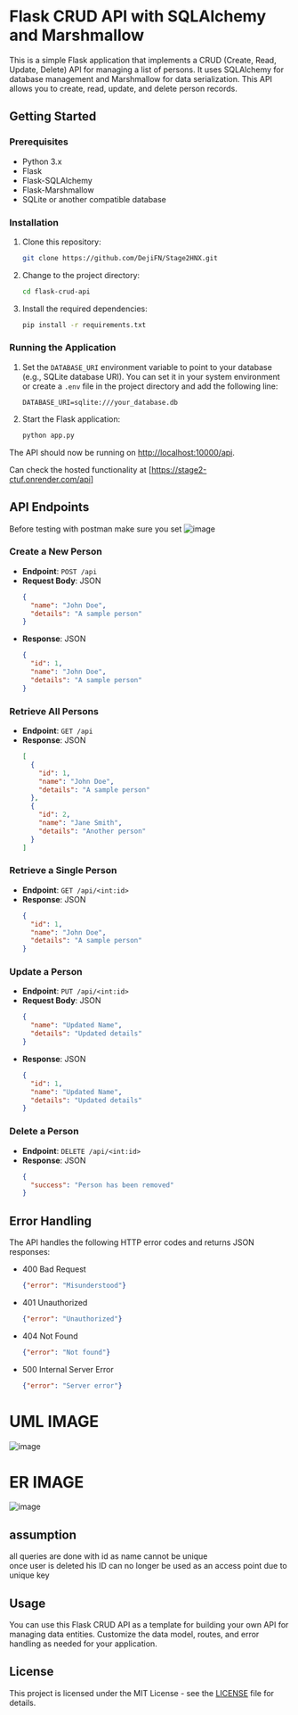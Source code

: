 # Flask CRUD API with SQLAlchemy and Marshmallow

This is a simple Flask application that implements a CRUD (Create, Read, Update, Delete) API for managing a list of persons. It uses SQLAlchemy for database management and Marshmallow for data serialization. This API allows you to create, read, update, and delete person records.

## Getting Started

### Prerequisites
- Python 3.x
- Flask
- Flask-SQLAlchemy
- Flask-Marshmallow
- SQLite or another compatible database

### Installation

1. Clone this repository:

   ```bash
   git clone https://github.com/DejiFN/Stage2HNX.git
   ```

2. Change to the project directory:

   ```bash
   cd flask-crud-api
   ```

3. Install the required dependencies:

   ```bash
   pip install -r requirements.txt
   ```

### Running the Application

1. Set the `DATABASE_URI` environment variable to point to your database (e.g., SQLite database URI). You can set it in your system environment or create a `.env` file in the project directory and add the following line:

   ```
   DATABASE_URI=sqlite:///your_database.db
   ```

2. Start the Flask application:

   ```bash
   python app.py
   ```

The API should now be running on [http://localhost:10000/api](http://localhost:10000/api).

Can check the hosted functionality at [https://stage2-ctuf.onrender.com/api]

## API Endpoints
Before testing with postman make sure you set
![image](https://github.com/DejiFN/Stage2HNX/assets/82783426/7582c268-4293-4086-858f-eb2b83f671d4)

### Create a New Person

- **Endpoint**: `POST /api`
- **Request Body**: JSON
  ```json
  {
    "name": "John Doe",
    "details": "A sample person"
  }
  ```
- **Response**: JSON
  ```json
  {
    "id": 1,
    "name": "John Doe",
    "details": "A sample person"
  }
  ```

### Retrieve All Persons

- **Endpoint**: `GET /api`
- **Response**: JSON
  ```json
  [
    {
      "id": 1,
      "name": "John Doe",
      "details": "A sample person"
    },
    {
      "id": 2,
      "name": "Jane Smith",
      "details": "Another person"
    }
  ]
  ```

### Retrieve a Single Person

- **Endpoint**: `GET /api/<int:id>`
- **Response**: JSON
  ```json
  {
    "id": 1,
    "name": "John Doe",
    "details": "A sample person"
  }
  ```

### Update a Person

- **Endpoint**: `PUT /api/<int:id>`
- **Request Body**: JSON
  ```json
  {
    "name": "Updated Name",
    "details": "Updated details"
  }
  ```
- **Response**: JSON
  ```json
  {
    "id": 1,
    "name": "Updated Name",
    "details": "Updated details"
  }
  ```

### Delete a Person

- **Endpoint**: `DELETE /api/<int:id>`
- **Response**: JSON
  ```json
  {
    "success": "Person has been removed"
  }
  ```

## Error Handling

The API handles the following HTTP error codes and returns JSON responses:

- 400 Bad Request
  ```json
  {"error": "Misunderstood"}
  ```

- 401 Unauthorized
  ```json
  {"error": "Unauthorized"}
  ```

- 404 Not Found
  ```json
  {"error": "Not found"}
  ```

- 500 Internal Server Error
  ```json
  {"error": "Server error"}
  ```


# UML IMAGE
![image](https://github.com/DejiFN/Stage2HNX/assets/82783426/46ca309e-a5a8-4767-a55a-1757fbb876b2)


# ER IMAGE
![image](https://github.com/DejiFN/Stage2HNX/assets/82783426/6b6ab8db-5aba-4e0e-88c8-9fc329d9ba8d)


## assumption
all queries are done with id as name cannot be unique <br />
once user is deleted his ID can no longer be used as an access point due to unique key


## Usage

You can use this Flask CRUD API as a template for building your own API for managing data entities. Customize the data model, routes, and error handling as needed for your application.

## License

This project is licensed under the MIT License - see the [LICENSE](LICENSE) file for details.
